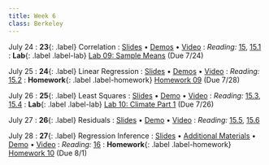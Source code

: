 ```yaml
---
title: Week 6
class: Berkeley
---
```


July 24
: **23**{: .label} Correlation
: [Slides](https://docs.google.com/presentation/d/1-TEq1iVpQlgKFFxgdQ39HvrgHO0CcBbDru7eU4pFa34/edit#slide=id.g25b40cc8891_0_36) &#8226; [Demos](https://data8.datahub.berkeley.edu/hub/user-redirect/git-pull?repo=https%3A%2F%2Fgithub.com%2Fdata-8%2Fmaterials-su23&urlpath=tree%2Fmaterials-su23%2Flec%2Flec23-completed.ipynb&branch=main)  &#8226; [Video](https://bcourses.berkeley.edu/courses/1525580/external_tools/78985)
: _Reading:_ [15](https://inferentialthinking.com/chapters/15/Prediction.html), [15.1](https://inferentialthinking.com/chapters/15/1/Correlation.html)
: **Lab**{: .label .label-lab} [Lab 09: Sample Means](https://data8.datahub.berkeley.edu/hub/user-redirect/git-pull?repo=https%3A%2F%2Fgithub.com%2Fdata-8%2Fmaterials-su23&urlpath=retro%2Ftree%2Fmaterials-su23%2Fmaterials%2Flab%2Flab09%2Flab09.ipynb&branch=main) (Due 7/24)

July 25
: **24**{: .label} Linear Regression
: [Slides](https://docs.google.com/presentation/d/1jQNhE1-tC2ujPOsZgJF7fEoHjPDwvJwMhsT1FPVE9Tw/edit?usp=sharing) &#8226; [Demos](https://data8.datahub.berkeley.edu/hub/user-redirect/git-pull?repo=https%3A%2F%2Fgithub.com%2Fdata-8%2Fmaterials-su23&urlpath=tree%2Fmaterials-su23%2Flec%2Flec24.ipynb&branch=main)  &#8226; [Video](https://bcourses.berkeley.edu/courses/1525580/external_tools/78985)
: _Reading:_ [15.2](https://inferentialthinking.com/chapters/15/2/Regression_Line.html)
: **Homework**{: .label .label-homework} [Homework 09](https://data8.datahub.berkeley.edu/hub/user-redirect/git-pull?repo=https%3A%2F%2Fgithub.com%2Fdata-8%2Fmaterials-su23&urlpath=retro%2Ftree%2Fmaterials-su23%2Fmaterials%2Fhw%2Fhw09%2Fhw09.ipynb&branch=main) (Due 7/28)

July 26
: **25**{: .label} Least Squares
: [Slides](https://docs.google.com/presentation/d/1KeY_aZQ9ELb2YA8TAVdE0PMq265RpGXsxu7IhYKZniA/edit?usp=sharing) &#8226; [Demo](https://data8.datahub.berkeley.edu/hub/user-redirect/git-pull?repo=https%3A%2F%2Fgithub.com%2Fdata-8%2Fmaterials-su23&urlpath=tree%2Fmaterials-su23%2Flec%2Flec25.ipynb&branch=main) &#8226; [Video](https://bcourses.berkeley.edu/courses/1525580/external_tools/78985)
: _Reading:_ [15.3](https://inferentialthinking.com/chapters/15/3/Method_of_Least_Squares.html), [15.4](https://inferentialthinking.com/chapters/15/4/Least_Squares_Regression.html)
: **Lab**{: .label .label-lab} [Lab 10: Climate Part 1](https://data8.datahub.berkeley.edu/hub/user-redirect/git-pull?repo=https%3A%2F%2Fgithub.com%2Fdata-8%2Fmaterials-su23&urlpath=retro%2Ftree%2Fmaterials-su23%2Fmaterials%2Flab%2Flab10%2Flab10.ipynb&branch=main) (Due 7/26)


July 27
: **26**{: .label} Residuals
: [Slides](https://docs.google.com/presentation/d/10BivKtbur-5ueiHf6FHMm_zV8vrkXKmgFZSED1dBEMI/edit?usp=share_link) &#8226; [Demo](https://data8.datahub.berkeley.edu/hub/user-redirect/git-pull?repo=https%3A%2F%2Fgithub.com%2Fdata-8%2Fmaterials-su23&urlpath=tree%2Fmaterials-su23%2Flec%2Flec26.ipynb&branch=main) &#8226; [Video](https://bcourses.berkeley.edu/courses/1525580/external_tools/78985)
: _Reading:_ [15.5](https://inferentialthinking.com/chapters/15/5/Visual_Diagnostics.html), [15.6](https://inferentialthinking.com/chapters/15/6/Numerical_Diagnostics.html)


July 28
: **27**{: .label} Regression Inference
: [Slides](https://docs.google.com/presentation/d/1BMFjrQ_bzmPLASUViLcsAcq7y10OoAiLhlSBICiMKmk/edit?usp=sharing) &#8226; [Additional Materials](https://drive.google.com/drive/folders/1rKCdwJH-rUXvbkRlQNIH5PMq-wW-pnFt?usp=share_link) &#8226; [Demo](https://data8.datahub.berkeley.edu/hub/user-redirect/git-pull?repo=https%3A%2F%2Fgithub.com%2Fdata-8%2Fmaterials-su23&urlpath=tree%2Fmaterials-su23%2Flec%2Flec27.ipynb&branch=main) &#8226; [Video](https://bcourses.berkeley.edu/courses/1525580/external_tools/78985)
: _Reading:_ [16](https://inferentialthinking.com/chapters/16/Inference_for_Regression.html)
: **Homework**{: .label .label-homework} [Homework 10](https://data8.datahub.berkeley.edu/hub/user-redirect/git-pull?repo=https%3A%2F%2Fgithub.com%2Fdata-8%2Fmaterials-su23&urlpath=retro%2Ftree%2Fmaterials-su23%2Fmaterials%2Fhw%2Fhw10%2Fhw10.ipynb&branch=main) (Due 8/1)

